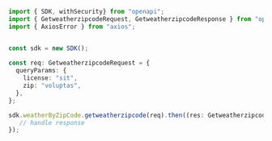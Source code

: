 <!-- Start SDK Example Usage -->
```typescript
import { SDK, withSecurity} from "openapi";
import { GetweatherzipcodeRequest, GetweatherzipcodeResponse } from "openapi/src/sdk/models/operations";
import { AxiosError } from "axios";


const sdk = new SDK();
    
const req: GetweatherzipcodeRequest = {
  queryParams: {
    license: "sit",
    zip: "voluptas",
  },
};

sdk.weatherByZipCode.getweatherzipcode(req).then((res: GetweatherzipcodeResponse | AxiosError) => {
   // handle response
});
```
<!-- End SDK Example Usage -->